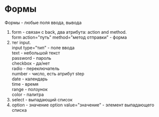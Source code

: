 # Формы
Формы - любые поля ввода, вывода  
  
1. form - связан с back, два атрибута: action and method.  
 form action="путь" method="метод отправки" - форма  
2. тег input.  
 input type="тип" - поле ввода  
   text - небольшой текст  
   password - пароль  
   checkbox - да/нет  
   radio - переключатель  
   number - число, есть атрибут step  
   date - календарь  
   time - время  
   range - ползунок  
   color - палитра  
3. select - выпадающий список  
4. option - значение
  option value="значение" - элемент выпадающего списка